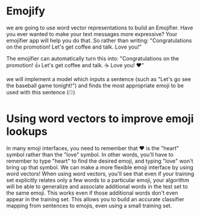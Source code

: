 # Emojify

we are going to use word vector representations to build an Emojifier.
Have you ever wanted to make your text messages more expressive? Your emojifier app will help you do that. So rather than writing:
"Congratulations on the promotion! Let's get coffee and talk. Love you!"

The emojifier can automatically turn this into:
"Congratulations on the promotion! 👍 Let's get coffee and talk. ☕️ Love you! ❤️"

we will implement a model which inputs a sentence (such as "Let's go see the baseball game tonight!")
and finds the most appropriate emoji to be used with this sentence (⚾️)

# Using word vectors to improve emoji lookups
In many emoji interfaces, you need to remember that ❤️ is the "heart" symbol rather than the "love" symbol.
In other words, you'll have to remember to type "heart" to find the desired emoji, and typing "love" won't bring up that symbol.
We can make a more flexible emoji interface by using word vectors!
When using word vectors, you'll see that even if your training set explicitly relates only a few words to a particular emoji, your algorithm will be able to generalize and associate additional words in the test set to the same emoji.
This works even if those additional words don't even appear in the training set.
This allows you to build an accurate classifier mapping from sentences to emojis, even using a small training set.
